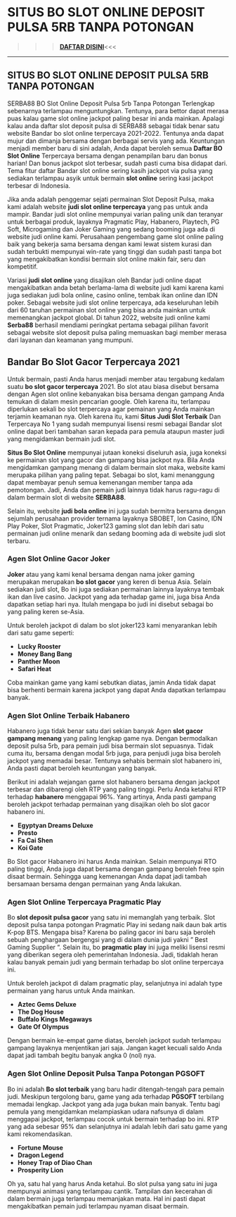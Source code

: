 # SITUS BO SLOT ONLINE DEPOSIT PULSA 5RB TANPA POTONGAN

>>>**[DAFTAR DISINI](https://rebrand.ly/slotgacorserba88)**<<<
-------------------------------------------------------------

SITUS BO SLOT ONLINE DEPOSIT PULSA 5RB TANPA POTONGAN
-----------------------------------------------------

SERBA88 BO Slot Online Deposit Pulsa 5rb Tanpa Potongan Terlengkap sebenarnya terlampau menguntungkan. Tentunya, para bettor dapat merasa puas kalau game slot online jackpot paling besar ini anda mainkan. Apalagi kalau anda daftar slot deposit pulsa di SERBA88 sebagai tidak benar satu website Bandar bo slot online terpercaya 2021-2022. Tentunya anda dapat mujur dan dimanja bersama dengan berbagai servis yang ada. Keuntungan menjadi member baru di sini adalah, Anda dapat beroleh semua **Daftar BO Slot Online** Terpercaya bersama dengan penampilan baru dan bonus harian! Dan bonus jackpot slot terbesar, sudah pasti cuma bisa didapat dari. Tema fitur daftar Bandar slot online sering kasih jackpot via pulsa yang sediakan terlampau asyik untuk bermain **slot online** sering kasi jackpot terbesar di Indonesia.

Jika anda adalah penggemar sejati permainan Slot Deposit Pulsa, maka kami adalah website **judi slot online terpercaya** yang pas untuk anda mampir. Bandar judi slot online mempunyai varian paling unik dan teranyar untuk berbagai produk, layaknya Pragmatic Play, Habanero, Playtech, PG Soft, Microgaming dan Joker Gaming yang sedang booming juga ada di website judi online kami. Perusahaan pengembang game slot online paling baik yang bekerja sama bersama dengan kami lewat sistem kurasi dan sudah terbukti mempunyai win-rate yang tinggi dan sudah pasti tanpa bot yang mengakibatkan kondisi bermain slot online makin fair, seru dan kompetitif.

Variasi **judi slot online** yang disajikan oleh Bandar judi online dapat mengakibatkan anda betah berlama-lama di website judi kami karena kami juga sediakan judi bola online, casino online, tembak ikan online dan IDN poker. Sebagai website judi slot online terpercaya, ada keseluruhan lebih dari 60 taruhan permainan slot online yang bisa anda mainkan untuk memenangkan jackpot global. Di tahun 2022, website judi online kami **Serba88** berhasil mendiami peringkat pertama sebagai pilihan favorit sebagai website slot deposit pulsa paling memuaskan bagi member merasa dari layanan dan keamanan yang mumpuni.

Bandar Bo Slot Gacor Terpercaya 2021
------------------------------------

Untuk bermain, pasti Anda harus menjadi member atau tergabung kedalam suatu **bo slot gacor terpercaya** 2021. Bo slot atau biasa disebut bersama dengan Agen slot online kebanyakan bisa bersama dengan gampang Anda temukan di dalam mesin pencarian google. Oleh karena itu, terlampau diperlukan sekali bo slot terpercaya agar pemainan yang Anda mainkan terjamin keamanan nya. Oleh karena itu, kami **Situs Judi Slot Terbaik** Dan Terpercaya No 1 yang sudah mempunyai lisensi resmi sebagai Bandar slot online dapat beri tambahan saran kepada para pemula ataupun master judi yang mengidamkan bermain judi slot.

**Situs Bo Slot Online** mempunyai jutaan koneksi diseluruh asia, juga koneksi ke permainan slot yang gacor dan gampang bisa jackpot nya. Bila Anda mengidamkan gampang menang di dalam bermain slot maka, website kami merupaka pilihan yang paling tepat. Sebagai bo slot, kami menanggung dapat membayar penuh semua kemenangan member tanpa ada pemotongan. Jadi, Anda dan pemain judi lainnya tidak harus ragu-ragu di dalam bermain slot di website **SERBA88**.

Selain itu, website **judi bola online** ini juga sudah bermitra bersama dengan sejumlah perusahaan provider ternama layaknya SBOBET, Ion Casino, IDN Play Poker, Slot Pragmatic, Joker123 gaming slot dan lebih dari satu permainan judi online menarik dan sedang booming ada di website judi slot terbaru.

### Agen Slot Online Gacor Joker

**Joker** atau yang kami kenal bersama dengan nama joker gaming merupakan merupakan **bo slot gacor** yang keren di benua Asia. Selain sediakan judi slot, Bo ini juga sediakan permainan lainnya layaknya tembak ikan dan live casino. Jackpot yang ada terhadap game ini, juga bisa Anda dapatkan setiap hari nya. Itulah mengapa bo judi ini disebut sebagai bo yang paling keren se-Asia.

Untuk beroleh jackpot di dalam bo slot joker123 kami menyarankan lebih dari satu game seperti:

*   **Lucky Rooster**
*   **Money Bang Bang**
*   **Panther Moon**
*   **Safari Heat**

Coba mainkan game yang kami sebutkan diatas, jamin Anda tidak dapat bisa berhenti bermain karena jackpot yang dapat Anda dapatkan terlampau banyak.

### Agen Slot Online Terbaik Habanero

Habanero juga tidak benar satu dari sekian banyak Agen **slot gacor gampang menang** yang paling lengkap game nya. Dengan bermodalkan deposit pulsa 5rb, para pemain judi bisa bermain slot sepuasnya. Tidak cuma itu, bersama dengan modal 5rb juga, para penjudi juga bisa beroleh jackpot yang memadai besar. Tentunya sehabis bermain slot habanero ini, Anda pasti dapat beroleh keuntungan yang banyak.

Berikut ini adalah wejangan game slot habanero bersama dengan jackpot terbesar dan dibarengi oleh RTP yang paling tinggi. Perlu Anda ketahui RTP terhadap **habanero** menggapai 96%. Yang artinya, Anda pasti gampang beroleh jackpot terhadap permainan yang disajikan oleh bo slot gacor habanero ini.

*   **Egyptyan Dreams Deluxe**
*   **Presto**
*   **Fa Cai Shen**
*   **Koi Gate**

Bo Slot gacor Habanero ini harus Anda mainkan. Selain mempunyai RTO paling tinggi, Anda juga dapat bersama dengan gampang beroleh free spin disaat bermain. Sehingga uang kemenangan Anda dapat jadi tambah bersamaan bersama dengan permainan yang Anda lakukan.



### Agen Slot Online Terpercaya Pragmatic Play

Bo **slot deposit pulsa gacor** yang satu ini memanglah yang terbaik. Slot deposit pulsa tanpa potongan Pragmatic Play ini sedang naik daun bak artis K-pop BTS. Mengapa bisa? Karena bo paling gacor ini baru saja beroleh sebuah penghargaan bergengsi yang di dalam dunia judi yakni ” Best Gaming Supplier “. Selain itu, bo **pragmatic play** ini juga meliki lisensi resmi yang diberikan segera oleh pemerintahan Indonesia. Jadi, tidaklah heran kalau banyak pemain judi yang bermain terhadap bo slot online terpercaya ini.

Untuk beroleh jackpot di dalam pragmatic play, selanjutnya ini adalah type permainan yang harus untuk Anda mainkan.

*   **Aztec Gems Deluxe**
*   **The Dog House**
*   **Buffalo Kings Megaways**
*   **Gate Of Olympus**

Dengan bermain ke-empat game diatas, beroleh jackpot sudah terlampau gampang layaknya menjentikan jari saja. Jangan kaget kecuali saldo Anda dapat jadi tambah begitu banyak angka 0 (nol) nya.

### Agen Slot Online Deposit Pulsa Tanpa Potongan PGSOFT

Bo ini adalah **Bo slot terbaik** yang baru hadir ditengah-tengah para pemain judi. Meskipun tergolong baru, game yang ada terhadap **PGSOFT** terbilang memadai lengkap. Jackpot yang ada juga bukan main banyak. Tentu bagi pemula yang mengidamkan melampiaskan udara nafsunya di dalam menggapai jackpot, terlampau cocok untuk bermain terhadap bo ini. RTP yang ada sebesar 95% dan selanjutnya ini adalah lebih dari satu game yang kami rekomendasikan.

*   **Fortune Mouse**
*   **Dragon Legend**
*   **Honey Trap of Diao Chan**
*   **Prosperity Lion**

Oh ya, satu hal yang harus Anda ketahui. Bo slot pulsa yang satu ini juga mempunyai animasi yang terlampau cantik. Tampilan dan kecerahan di dalam bermain juga terlampau memanjakan mata. Hal ini pasti dapat mengakibatkan pemain judi terlampau nyaman disaat bermain.

